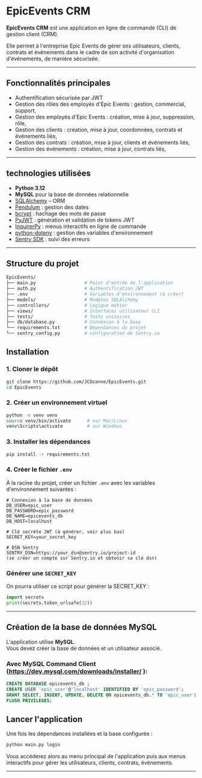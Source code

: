 # EpicEvents CRM

**EpicEvents CRM** est une application en ligne de commande (CLI) de gestion client (CRM).

Elle permet à l'entreprise Epic Events de gérer ses utilisateurs, clients, contrats et événements dans le cadre de son activité d'organisation d'événements, de manière sécurisée.

---

## Fonctionnalités principales

- Authentification sécurisée par JWT
- Gestion des rôles des employés d'Epic Events : gestion, commercial, support,
- Gestion des employés d'Epic Events : création, mise à jour, suppression, rôle,
- Gestion des clients : création, mise à jour, coordonnées, contrats et événements liés,
- Gestion des contrats : création, mise à jour, clients et événements liés,
- Gestion des événements : création, mise à jour, contrats liés,

---
## technologies utilisées

- **Python 3.12**
- **MySQL** pour la base de données relationnelle
- [SQLAlchemy](https://www.sqlalchemy.org/) – ORM
- [Pendulum](https://pypi.org/project/pendulum/) : gestion des dates
- [bcrypt](https://pypi.org/project/bcrypt/) : hachage des mots de passe
- [PyJWT](https://pypi.org/project/PyJWT/) : génération et validation de tokens JWT
- [InquirerPy](https://pypi.org/project/InquirerPy/) : menus interactifs en ligne de commande
- [python-dotenv](https://pypi.org/project/python-dotenv/)  : gestion des variables d'environnement
- [Sentry SDK](https://pypi.org/project/sentry-sdk/)   : suivi des erreurs

---

## Structure du projet

```bash
EpicEvents/
├── main.py                  # Point d'entrée de l'application
├── auth.py                  # Authentification JWT
├── .env                     # Variables d'environnement (à créer)
├── models/                  # Modèles SQLAlchemy
├── controllers/             # Logique métier
├── views/                   # Interfaces utilisateur CLI
├── tests/                   # Tests unitaires
├── db/database.py           # Connexion à la base
└── requirements.txt         # Dépendances du projet
└── sentry_config.py         # configuration de Sentry.io
```
## Installation

### 1. Cloner le dépôt
```bash
git clone https://github.com/JCOzanne/EpicEvents.git
cd EpicEvents
```

### 2. Créer un environnement virtuel
```bash
python -m venv venv
source venv/bin/activate      # sur Mac/Linux
venv\Scripts\activate         # sur Windows
```

### 3. Installer les dépendances
```bash
pip install -r requirements.txt
```

### 4. Créer le fichier `.env`
À la racine du projet, créer un fichier `.env` avec les variables d'environnement suivantes :

```env
# Connexion à la base de données
DB_USER=epic_user
DB_PASSWORD=epic_password
DB_NAME=epicevents_db
DB_HOST=localhost

# Clé secrète JWT (à générer, voir plus bas)
SECRET_KEY=your_secret_key

# DSN Sentry
SENTRY_DSN=https://your_dsn@sentry.io/project-id
(se créer un compte sur Sentry.io et obtenir sa clé dsn)
```

### Générer une `SECRET_KEY`
On pourra utiliser ce script pour générer la SECRET_KEY :
```python
import secrets
print(secrets.token_urlsafe(32))
```

---

## Création de la base de données MySQL

L'application utilise **MySQL**.  
Vous devez créer la base de données et un utilisateur associé.

### Avec MySQL Command Client (https://dev.mysql.com/downloads/installer/ ):
```sql
CREATE DATABASE epicevents_db ;
CREATE USER 'epic_user'@'localhost' IDENTIFIED BY 'epic_password';
GRANT SELECT, INSERT, UPDATE, DELETE ON epicevents_db.* TO 'epic_user'@'localhost';;
FLUSH PRIVILEGES;
```

## Lancer l'application

Une fois les dépendances installées et la base configurée :

```bash
python main.py login
```
Vous accéderez alors au menu principal de l'application puis aux menus interactifs pour gérer les utilisateurs, clients, contrats, événements.

---
